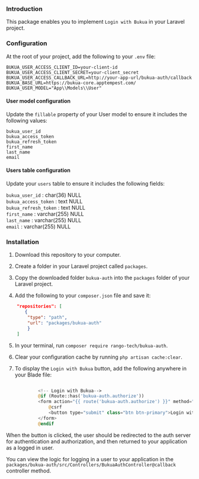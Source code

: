### Introduction

This package enables you to implement `Login with Bukua` in your Laravel project.

### Configuration

At the root of your project, add the following to your `.env` file:

`BUKUA_USER_ACCESS_CLIENT_ID=your-client-id`<br>
`BUKUA_USER_ACCESS_CLIENT_SECRET=your-client_secret`<br>
`BUKUA_USER_ACCESS_CALLBACK_URL=http://your-app-url/bukua-auth/callback`<br>
`BUKUA_BASE_URL=https://bukua-core.apptempest.com/`<br>
`BUKUA_USER_MODEL="App\\Models\\User"`<br>

#### User model configuration

Update the `fillable` property of your User model to ensure it includes the following values:

`bukua_user_id`<br>
`bukua_access_token`<br>
`bukua_refresh_token`<br>
`first_name`<br>
`last_name`<br>
`email`<br>

#### Users table configuration

Update your `users` table to ensure it includes the following fields:

`bukua_user_id` : char(36) NULL<br>
`bukua_access_token` : text NULL<br>
`bukua_refresh_token` : text NULL<br>
`first_name` : varchar(255) NULL<br>
`last_name` : varchar(255) NULL<br>
`email` : varchar(255) NULL<br>

### Installation

1. Download this repository to your computer.

2. Create a folder in your Laravel project called `packages`.

3. Copy the downloaded folder `bukua-auth` into the `packages` folder of your Laravel project.

4. Add the following to your `composer.json` file and save it:

```json
    "repositories": [
       {
        "type": "path",
        "url": "packages/bukua-auth"
        }
    ]
```

5. In your terminal, run `composer require rango-tech/bukua-auth`.

6. Clear your configuration cache by running `php artisan cache:clear`.

7. To display the `Login with Bukua` button, add the following anywhere in your Blade file:

```php

            <!-- Login with Bukua-->
            @if (Route::has('bukua-auth.authorize'))
            <form action="{{ route('bukua-auth.authorize') }}" method="POST">
                @csrf
                <button type="submit" class="btn btn-primary">Login with Bukua</button>
            </form>
            @endif

```

When the button is clicked, the user should be redirected to the auth server for authentication and authorization, and then returned to your application as a logged in user.

You can view the logic for logging in a user to your application in the `packages/bukua-auth/src/Controllers/BukuaAuthController@callback` controller method.